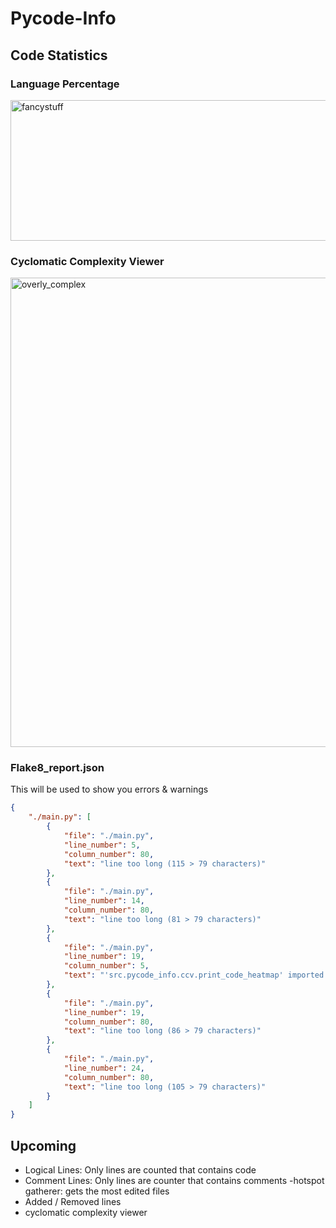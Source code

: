 # Pycode-Info


## Code Statistics

### Language Percentage
<img width="1100" height="225" alt="fancystuff" src="https://github.com/user-attachments/assets/65f29165-e20f-4347-b14e-157c24024935" />

### Cyclomatic Complexity Viewer
<img width="985" height="751" alt="overly_complex" src="https://github.com/user-attachments/assets/e9917cfb-7da3-4658-9d2c-07b7d25a37cd" />

### Flake8_report.json

This will be used to show you errors & warnings

```json
{
    "./main.py": [
        {
            "file": "./main.py",
            "line_number": 5,
            "column_number": 80,
            "text": "line too long (115 > 79 characters)"
        },
        {
            "file": "./main.py",
            "line_number": 14,
            "column_number": 80,
            "text": "line too long (81 > 79 characters)"
        },
        {
            "file": "./main.py",
            "line_number": 19,
            "column_number": 5,
            "text": "'src.pycode_info.ccv.print_code_heatmap' imported but unused"
        },
        {
            "file": "./main.py",
            "line_number": 19,
            "column_number": 80,
            "text": "line too long (86 > 79 characters)"
        },
        {
            "file": "./main.py",
            "line_number": 24,
            "column_number": 80,
            "text": "line too long (105 > 79 characters)"
        }
    ]
}
```

## Upcoming

- Logical Lines: Only lines are counted that contains code
- Comment Lines: Only lines are counter that contains comments
-hotspot gatherer: gets the most edited files
- Added / Removed lines
- cyclomatic complexity viewer
